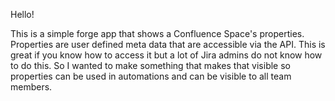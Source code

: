 Hello! 

This is a simple forge app that shows a Confluence Space's properties. Properties are user defined meta data that are accessible via the API. This is great if you know how to access it but a lot of Jira admins do not know how to do this. So I wanted to make something that makes that visible so properties can be used in automations and can be visible to all team members.
